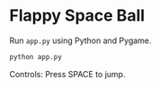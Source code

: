 # Flappy Space Ball

Run `app.py` using Python and Pygame.

```bash
python app.py
```

Controls: Press SPACE to jump.